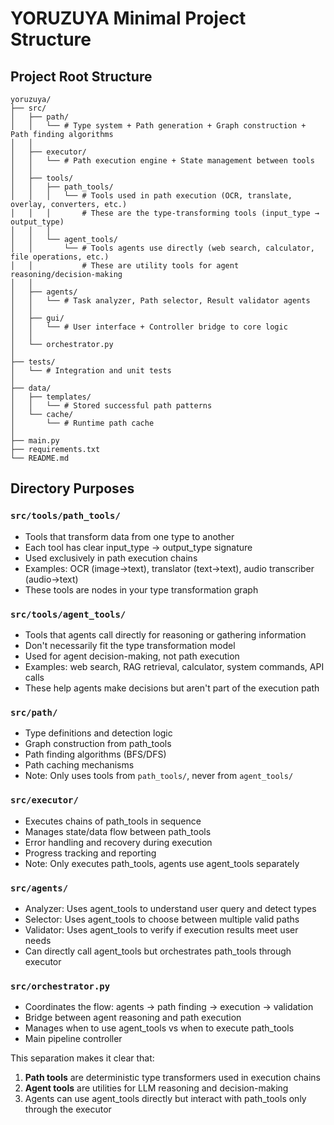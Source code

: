 # YORUZUYA Minimal Project Structure

## Project Root Structure
```
yoruzuya/
├── src/
│   ├── path/                    
│   │   └── # Type system + Path generation + Graph construction + Path finding algorithms
│   │
│   ├── executor/                
│   │   └── # Path execution engine + State management between tools
│   │
│   ├── tools/                   
│   │   ├── path_tools/         
│   │   │   └── # Tools used in path execution (OCR, translate, overlay, converters, etc.)
│   │   │       # These are the type-transforming tools (input_type → output_type)
│   │   │
│   │   └── agent_tools/        
│   │       └── # Tools agents use directly (web search, calculator, file operations, etc.)
│   │           # These are utility tools for agent reasoning/decision-making
│   │
│   ├── agents/                  
│   │   └── # Task analyzer, Path selector, Result validator agents
│   │
│   ├── gui/                     
│   │   └── # User interface + Controller bridge to core logic
│   │
│   └── orchestrator.py         
│
├── tests/                       
│   └── # Integration and unit tests
│
├── data/                        
│   ├── templates/              
│   │   └── # Stored successful path patterns
│   └── cache/                  
│       └── # Runtime path cache
│
├── main.py                     
├── requirements.txt
└── README.md
```

## Directory Purposes

### **`src/tools/path_tools/`**
- Tools that transform data from one type to another
- Each tool has clear input_type → output_type signature
- Used exclusively in path execution chains
- Examples: OCR (image→text), translator (text→text), audio transcriber (audio→text)
- These tools are nodes in your type transformation graph

### **`src/tools/agent_tools/`**
- Tools that agents call directly for reasoning or gathering information
- Don't necessarily fit the type transformation model
- Used for agent decision-making, not path execution
- Examples: web search, RAG retrieval, calculator, system commands, API calls
- These help agents make decisions but aren't part of the execution path

### **`src/path/`**
- Type definitions and detection logic
- Graph construction from path_tools
- Path finding algorithms (BFS/DFS)
- Path caching mechanisms
- Note: Only uses tools from `path_tools/`, never from `agent_tools/`

### **`src/executor/`**
- Executes chains of path_tools in sequence
- Manages state/data flow between path_tools
- Error handling and recovery during execution
- Progress tracking and reporting
- Note: Only executes path_tools, agents use agent_tools separately

### **`src/agents/`**
- Analyzer: Uses agent_tools to understand user query and detect types
- Selector: Uses agent_tools to choose between multiple valid paths
- Validator: Uses agent_tools to verify if execution results meet user needs
- Can directly call agent_tools but orchestrates path_tools through executor

### **`src/orchestrator.py`**
- Coordinates the flow: agents → path finding → execution → validation
- Bridge between agent reasoning and path execution
- Manages when to use agent_tools vs when to execute path_tools
- Main pipeline controller

This separation makes it clear that:
1. **Path tools** are deterministic type transformers used in execution chains
2. **Agent tools** are utilities for LLM reasoning and decision-making
3. Agents can use agent_tools directly but interact with path_tools only through the executor